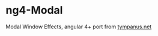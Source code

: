 # ng4-Modal
Modal Window Effects, angular 4+ port from [tympanus.net](https://tympanus.net/codrops/2013/06/25/nifty-modal-window-effects/)
